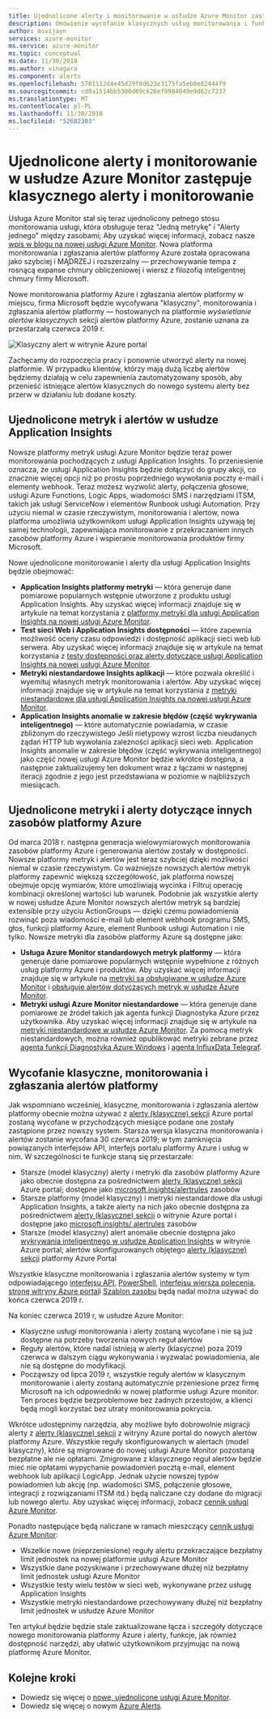 ```yaml
---
title: Ujednolicone alerty i monitorowanie w usłudze Azure Monitor zastępuje klasycznego alerty i monitorowanie
description: Omówienie wycofanie klasycznych usług monitorowania i funkcjonalności, wcześniej wyświetlane w witrynie Azure portal w obszarze alerty (klasyczne). Klasyczne, alerty i monitorowanie obejmuje alertów klasycznych metryki dla zasobów platformy Azure, klasyczne alertów dotyczących metryk usługi Application Insights alertów klasycznych testu internetowego usługi Application Insights klasycznego metryk niestandardowych na podstawie alertów dla usługi Application Insights i Model Klasyczny alerty dotyczące SmartDetection Insights aplikacji w wersji 1
author: msvijayn
services: azure-monitor
ms.service: azure-monitor
ms.topic: conceptual
ms.date: 11/30/2018
ms.author: vinagara
ms.component: alerts
ms.openlocfilehash: 5781112d4e45d29f8d623e3175fa5eb8e82444f9
ms.sourcegitcommit: cd0a1514bb5300d69c626ef9984049e9d62c7237
ms.translationtype: MT
ms.contentlocale: pl-PL
ms.lasthandoff: 11/30/2018
ms.locfileid: "52682303"
---
```

# <a name="unified-alerting--monitoring-in-azure-monitor-replaces-classic-alerting--monitoring"></a>Ujednolicone alerty i monitorowanie w usłudze Azure Monitor zastępuje klasycznego alerty i monitorowanie

Usługa Azure Monitor stał się teraz ujednolicony pełnego stosu monitorowania usługi, która obsługuje teraz "Jedną metrykę" i "Alerty jednego" między zasobami; Aby uzyskać więcej informacji, zobacz nasze [wpis w blogu na nowej usługi Azure Monitor](https://azure.microsoft.com/blog/new-full-stack-monitoring-capabilities-in-azure-monitor/). Nowa platforma monitorowania i zgłaszania alertów platformy Azure została opracowana jako szybciej i MĄDRZEJ i rozszerzalny — przechowywanie tempa z rosnącą expanse chmury obliczeniowej i wiersz z filozofią inteligentnej chmury firmy Microsoft. 

Nowe monitorowania platformy Azure i zgłaszania alertów platformy w miejscu, firma Microsoft będzie wycofywana "klasyczny", monitorowania i zgłaszania alertów platformy — hostowanych na platformie *wyświetlanie alertów klasycznych* sekcji alertów platformy Azure, zostanie uznana za przestarzałą czerwca 2019 r.

 ![Klasyczny alert w witrynie Azure portal](media/monitoring-classic-retirement/monitor-alert-screen2.png) 

Zachęcamy do rozpoczęcia pracy i ponownie utworzyć alerty na nowej platformie. W przypadku klientów, którzy mają dużą liczbę alertów będziemy działają w celu zapewnienia zautomatyzowany sposób, aby przenieść istniejące alertów klasycznych do nowego systemu alerty bez przerw w działaniu lub dodane koszty.

## <a name="unified-metrics-and-alerts-in-application-insights"></a>Ujednolicone metryk i alertów w usłudze Application Insights

Nowsze platformy metryk usługi Azure Monitor będzie teraz power monitorowania pochodzących z usługi Application Insights. To przeniesienie oznacza, że usługi Application Insights będzie dołączyć do grupy akcji, co znacznie więcej opcji niż po prostu poprzedniego wywołania poczty e-mail i elementy webhook. Teraz możesz wyzwolić alerty, połączenia głosowe, usługi Azure Functions, Logic Apps, wiadomości SMS i narzędziami ITSM, takich jak usługi ServiceNow i elementów Runbook usługi Automation. Przy użyciu niemal w czasie rzeczywistym, monitorowania i alertów, nowa platforma umożliwia użytkownikom usługi Application Insights używają tej samej technologii, zapewniająca monitorowanie z przekraczaniem innych zasobów platformy Azure i wspieranie monitorowania produktów firmy Microsoft.

Nowe ujednolicone monitorowanie i alerty dla usługi Application Insights będzie obejmować:

- **Application Insights platformy metryki** — która generuje dane pomiarowe popularnych wstępnie utworzone z produktu usługi Application Insights. Aby uzyskać więcej informacji znajduje się w artykule na temat korzystania z [platformy metryki dla usługi Application Insights na nowej usługi Azure Monitor](../application-insights/pre-aggregated-metrics-log-metrics.md#pre-aggregated-metrics).
- **Test sieci Web i Application Insights dostępności** — które zapewnia możliwość oceny czasu odpowiedzi i dostępność aplikacji sieci web lub serwera. Aby uzyskać więcej informacji znajduje się w artykule na temat korzystania z [testy dostępności oraz alerty dotyczące usługi Application Insights na nowej usługi Azure Monitor](../application-insights/app-insights-monitor-web-app-availability.md).
- **Metryki niestandardowe Insights aplikacji** — które pozwala określić i wyemituj własnych metryk monitorowania i alertów. Aby uzyskać więcej informacji znajduje się w artykule na temat korzystania z [metryki niestandardowe dla usługi Application Insights na nowej usługi Azure Monitor](../application-insights/pre-aggregated-metrics-log-metrics.md#custom-metrics-dimensions-and-pre-aggregation).
- **Application Insights anomalie w zakresie błędów (część wykrywania inteligentnego)** — które automatycznie powiadamia, w czasie zbliżonym do rzeczywistego Jeśli nietypowy wzrost liczba nieudanych żądań HTTP lub wywołania zależności aplikacji sieci web. Application Insights anomalie w zakresie błędów (część wykrywania inteligentnego) jako część nowej usługi Azure Monitor będzie wkrótce dostępna, a następnie zaktualizujemy ten dokument wraz z łączami w następnej iteracji zgodnie z jego jest przedstawiana w poziomie w najbliższych miesiącach.

## <a name="unified-metrics--alerts-for-other-azure-resources"></a>Ujednolicone metryki i alerty dotyczące innych zasobów platformy Azure

Od marca 2018 r. następna generacja wielowymiarowych monitorowania zasobów platformy Azure i generowania alertów zostały w dostępności. Nowsze platformy metryk i alertów jest teraz szybciej dzięki możliwości niemal w czasie rzeczywistym. Co ważniejsze nowszych alertów metryk platformy zapewnić większą szczegółowość, jak platforma nowszej obejmuje opcję wymiarów, które umożliwiają wycinka i Filtruj operację kombinacji określonej wartości lub warunek. Podobnie jak wszystkie alerty w nowej usłudze Azure Monitor nowszych alertów metryk są bardziej extensible przy użyciu ActionGroups — dzięki czemu powiadomienia rozwinąć poza wiadomości e-mail lub element webhook programu SMS, głos, funkcji platformy Azure, element Runbook usługi Automation i nie tylko.
Nowsze metryki dla zasobów platformy Azure są dostępne jako:

- **Usługa Azure Monitor standardowych metryk platformy** — która generuje dane pomiarowe popularnych wstępnie wypełnione z różnych usług platformy Azure i produktów. Aby uzyskać więcej informacji znajduje się w artykule na [metryki są obsługiwane w usłudze Azure Monitor](monitoring-near-real-time-metric-alerts.md#metrics-and-dimensions-supported) i [obsługuje alertów dotyczących metryk w usłudze Azure Monitor](alert-metric-overview.md#supported-resource-types-for-metric-alerts).
- **Metryki usługi Azure Monitor niestandardowe** — która generuje dane pomiarowe ze źródeł takich jak agenta funkcji Diagnostyka Azure przez użytkownika. Aby uzyskać więcej informacji znajduje się w artykule na [metryki niestandardowe w usłudze Azure Monitor](metrics-custom-overview.md). Za pomocą metryk niestandardowych, można również opublikować metryki zebrane przez [agenta funkcji Diagnostyka Azure Windows](metrics-store-custom-guestos-resource-manager-vm.md) i [agenta InfluxData Telegraf](metrics-store-custom-linux-telegraf.md).

## <a name="retirement-of-classic-monitoring-and-alerting-platform"></a>Wycofanie klasyczne, monitorowania i zgłaszania alertów platformy

Jak wspomniano wcześniej, klasyczne, monitorowania i zgłaszania alertów platformy obecnie można używać z [alerty (klasyczne) sekcji](monitoring-overview-alerts-classic.md) Azure portal zostaną wycofane w przychodzących miesiące podane one zostały zastąpione przez nowszy system.
Starsza wersja klasyczna monitorowania i alertów zostanie wycofana 30 czerwca 2019; w tym zamknięcia powiązanych interfejsów API, interfejs portalu platformy Azure i usług w nim. W szczególności te funkcje staną się przestarzałe:

- Starsze (model klasyczny) alerty i metryki dla zasobów platformy Azure jako obecnie dostępna za pośrednictwem [alerty (klasyczne) sekcji](monitoring-overview-alerts-classic.md) Azure portal; dostępne jako [microsoft.insights/alertrules](https://docs.microsoft.com/rest/api/monitor/alertrules) zasobów
- Starsze platformy (model klasyczny) i metryki niestandardowe dla usługi Application Insights, a także alerty na nich jako obecnie dostępna za pośrednictwem [alerty (klasyczne) sekcji](monitoring-overview-alerts-classic.md) o witrynie Azure portal i dostępne jako [microsoft.insights/ alertrules](https://docs.microsoft.com/rest/api/monitor/alertrules) zasobów
- Starsze (model klasyczny) alert anomalie obecnie dostępna jako [wykrywania inteligentnego w usłudze Application Insights](../application-insights/app-insights-proactive-diagnostics.md) w witrynie Azure portal; alertów skonfigurowanych objętego [alerty (klasyczne) sekcji](monitoring-overview-alerts-classic.md) platformy Azure Portal

Wszystkie klasyczne monitorowania i zgłaszania alertów systemy w tym odpowiadającego [interfejsu API](https://msdn.microsoft.com/library/azure/dn931945.aspx), [PowerShell](insights-alerts-powershell.md), [interfejsu wiersza polecenia](insights-alerts-command-line-interface.md), [stronę witryny Azure portal](alert-metric-classic.md)i [ Szablon zasobu](monitoring-enable-alerts-using-template.md) będą nadal można używać do końca czerwca 2019 r. 

Na koniec czerwca 2019 r, w usłudze Azure Monitor:

- Klasyczne usługi monitorowania i alerty zostaną wycofane i nie są już dostępne na potrzeby tworzenia nowych reguł alertów
- Reguły alertów, które nadal istnieją w alerty (klasyczne) poza 2019 czerwca w dalszym ciągu wykonywania i wyzwalać powiadomienia, ale nie są dostępne do modyfikacji.
- Począwszy od lipca 2019 r, wszystkie reguły alertów w klasycznym monitorowanie i alerty zostaną automatycznie przeniesione przez firmę Microsoft na ich odpowiedniki w nowej platformie usługi Azure monitor. Ten proces będzie bezproblemowe bez żadnych przestojów, a klienci będą mogli korzystać bez utraty monitorowania pokrycia.

Wkrótce udostępnimy narzędzia, aby możliwe było dobrowolnie migracji alerty z [alerty (klasyczne) sekcji](monitoring-overview-alerts-classic.md) z witryny Azure portal do nowych alertów platformy Azure. Wszystkie reguły skonfigurowanych w alertach (model klasyczny), które są migrowane do nowej usługi Azure Monitor pozostaną bezpłatne ale nie opłatami. Zmigrowane z klasycznego reguł alertów będzie mieć nie opłatami wypychanie powiadomień pocztą e-mail, element webhook lub aplikacji LogicApp. Jednak użycie nowszej typów powiadomień lub akcję (np. wiadomości SMS, połączenie głosowe, integracji z rozwiązaniami ITSM itd.) będą naliczane czy dodane do migracji lub nowego alertu. Aby uzyskać więcej informacji, zobacz [cennik usługi Azure Monitor](https://azure.microsoft.com/pricing/details/monitor/).

Ponadto następujące będą naliczane w ramach mieszczący [cennik usługi Azure Monitor](https://azure.microsoft.com/pricing/details/monitor/):

- Wszelkie nowe (nieprzeniesione) reguły alertu przekraczające bezpłatny limit jednostek na nowej platformie usługi Azure Monitor
- Wszystkie dane pozyskiwane i przechowywane dłużej niż bezpłatny limit jednostek usługi Azure Monitor
- Wszystkie testy wielu testów w sieci web, wykonywane przez usługę Application Insights
- Wszystkie metryki niestandardowe przechowywany dłużej niż bezpłatny limit jednostek w usłudze Azure Monitor

Ten artykuł będzie będzie stale zaktualizowane łącza i szczegóły dotyczące nowego monitorowania platformy Azure i alerty, funkcje, jak również dostępność narzędzi, aby ułatwić użytkownikom przyjmując na nową platformę Azure Monitor.


## <a name="next-steps"></a>Kolejne kroki

* Dowiedz się więcej o [nowe, ujednolicone usługi Azure Monitor](../azure-monitor/overview.md).
* Dowiedz się więcej o nowym [Azure Alerts](monitoring-overview-alerts.md).
